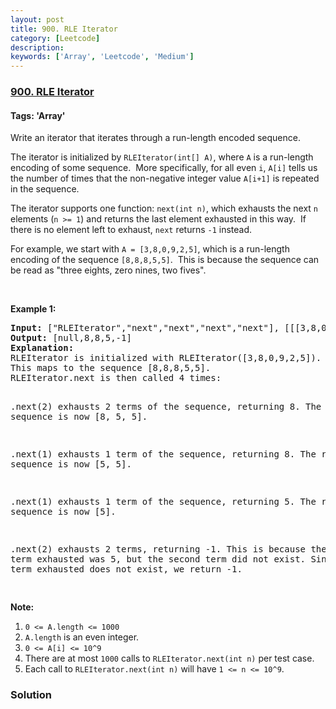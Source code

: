 ```yaml
---
layout: post
title: 900. RLE Iterator
category: [Leetcode]
description: 
keywords: ['Array', 'Leetcode', 'Medium']
---
```

### [900. RLE Iterator](https://leetcode.com/problems/rle-iterator)

#### Tags: 'Array'

<div class="content__u3I1 question-content__JfgR"><div><p>Write an iterator that iterates through a run-length encoded sequence.</p>
<p>The iterator is initialized by <code>RLEIterator(int[] A)</code>, where <code>A</code> is a run-length encoding of some sequence.  More specifically, for all even <code>i</code>, <code>A[i]</code> tells us the number of times that the non-negative integer value <code>A[i+1]</code> is repeated in the sequence.</p>
<p>The iterator supports one function: <code>next(int n)</code>, which exhausts the next <code>n</code> elements (<code>n &gt;= 1</code>) and returns the last element exhausted in this way.  If there is no element left to exhaust, <code>next</code> returns <code>-1</code> instead.</p>
<p>For example, we start with <code>A = [3,8,0,9,2,5]</code>, which is a run-length encoding of the sequence <code>[8,8,8,5,5]</code>.  This is because the sequence can be read as "three eights, zero nines, two fives".</p>
<p> </p>
<p><strong>Example 1:</strong></p>
<pre><strong>Input: </strong><span id="example-input-1-1">["RLEIterator","next","next","next","next"]</span>, <span id="example-input-1-2">[[[3,8,0,9,2,5]],[2],[1],[1],[2]]</span>
<strong>Output: </strong><span id="example-output-1">[null,8,8,5,-1]</span>
<strong>Explanation: </strong>
RLEIterator is initialized with RLEIterator([3,8,0,9,2,5]).
This maps to the sequence [8,8,8,5,5].
RLEIterator.next is then called 4 times:

.next(2) exhausts 2 terms of the sequence, returning 8.  The remaining sequence is now [8, 5, 5].

.next(1) exhausts 1 term of the sequence, returning 8.  The remaining sequence is now [5, 5].

.next(1) exhausts 1 term of the sequence, returning 5.  The remaining sequence is now [5].

.next(2) exhausts 2 terms, returning -1.  This is because the first term exhausted was 5,
but the second term did not exist.  Since the last term exhausted does not exist, we return -1.

</pre>
<p><strong>Note:</strong></p>
<ol>
<li><code>0 &lt;= A.length &lt;= 1000</code></li>
<li><code>A.length</code> is an even integer.</li>
<li><code>0 &lt;= A[i] &lt;= 10^9</code></li>
<li>There are at most <code>1000</code> calls to <code>RLEIterator.next(int n)</code> per test case.</li>
<li>Each call to <code>RLEIterator.next(int n)</code> will have <code>1 &lt;= n &lt;= 10^9</code>.</li>
</ol>
</div></div>

### Solution
